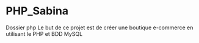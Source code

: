 # PHP_Sabina
Dossier php
Le but de ce projet est de créer une boutique e-commerce en utilisant le PHP et BDD MySQL
